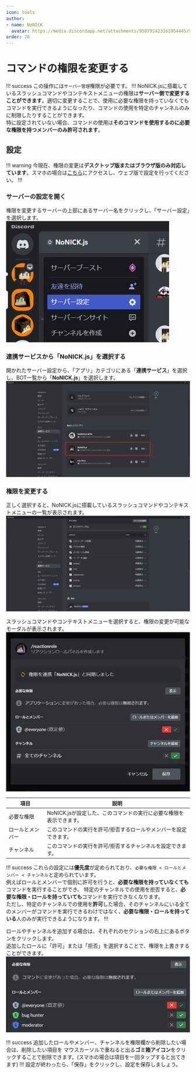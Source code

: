 ```yaml
---
icon: tools
author: 
- name: NoNICK
  avatar: https://media.discordapp.net/attachments/958791423161954445/975266759529623652/-3.png?width=663&height=663
order: 70
---
```

# コマンドの権限を変更する
!!! success
この操作には`サーバー管理`権限が必要です。
!!!
NoNICK.jsに搭載しているスラッシュコマンドやコンテキストメニューの権限は**サーバー側で変更することができます**。適切に変更することで、使用に必要な権限を持っていなくてもコマンドを実行できるようになったり、コマンドの使用を特定のチャンネルのみに制限したりすることができます。<br>
特に設定されていない場合、コマンドの使用は**そのコマンドを使用するのに必要な権限を持つメンバーのみ許可されます**。

## 設定
!!! warning
今現在、権限の変更は**デスクトップ版またはブラウザ版のみ対応しています**。スマホの場合は[こちら](https://discord.com/login)にアクセスし、ウェブ版で設定を行ってください。
!!!

### サーバーの設定を開く
権限を変更するサーバーの上部にあるサーバー名をクリックし、「サーバー設定」を選択します。
![](/static/introduction/permission_1.png)

### 連携サービスから「NoNICK.js」を選択する
開かれたサーバー設定から、「アプリ」カテゴリにある「**連携サービス**」を選択し、BOT一覧から「**NoNICK.js**」を選択します。
![](/static/introduction/permission_2.png)

### 権限を変更する
正しく選択すると、NoNICK.jsに搭載しているスラッシュコマンドやコンテキストメニューの一覧が表示されます。
![](/static/introduction/permission_3.png)

スラッシュコマンドやコンテキストメニューを選択すると、権限の変更が可能なモーダルが表示されます。
![](/static/introduction/permission_4.png)

項目             | 説明
---              | ---
必要な権限  | NoNICK.jsが設定した、このコマンドの実行に必要な権限を表示できます。
ロールとメンバー | このコマンドの実行を許可/拒否するロールやメンバーを設定できます。
チャンネル        | このコマンドの実行を許可/拒否するチャンネルを設定できます。

!!! success
これらの設定には**優先度**が定められており、`必要な権限 < ロールとメンバー < チャンネル`と定められています。<br>
例えばロールとメンバーで個別に許可を行うと、**必要な権限を持っていなくても**コマンドを実行することができ、
特定のチャンネルでの使用を拒否すると、**必要な権限・ロールを持っていても**コマンドを実行できなくなります。<br>
ただし、特定のチャンネルでの使用を**許可**した場合、そのチャンネルにいる全てのメンバーがコマンドを実行できるわけではなく、**必要な権限・ロールを持っている**人のみが実行できるようになります。
!!!

ロールやチャンネルを追加する場合は、それぞれのセクションの右上にあるボタンをクリックします。<br>
追加したロールに「許可」または「拒否」を選択することで、権限を上書きすることができます。
![](/static/introduction/permission_5.png)

!!! success
追加したロールやメンバー、チャンネルを権限欄から削除したい場合は、削除したい項目を
マウスカーソルで重ねると出る**ゴミ箱アイコン**をクリックすることで削除できます。(スマホの場合は項目を一回タップすると出てきます)
!!!
設定が終わったら、「保存」をクリックし、設定を保存しましょう。
